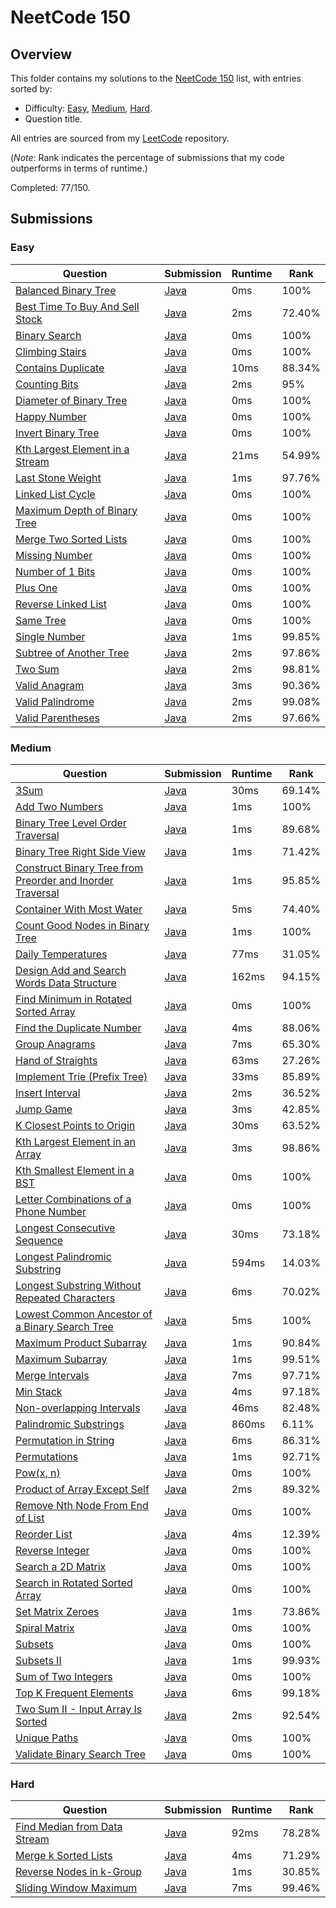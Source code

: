 # NeetCode 150

## Overview
This folder contains my solutions to the [NeetCode 150](https://leetcode.com/problem-list/plakya4j/) list,
with entries sorted by:
- Difficulty: [Easy](#easy), [Medium](#medium), [Hard](#hard).
- Question title.

All entries are sourced from my [LeetCode](https://github.com/shumarb/leetcode) repository.

(*Note*: Rank indicates the percentage of submissions that my code outperforms in terms of runtime.)

Completed: 77/150.

## Submissions
### Easy
| Question                                                                                                      | Submission                                                                                       | Runtime | Rank   |
|---------------------------------------------------------------------------------------------------------------|--------------------------------------------------------------------------------------------------|---------|--------|
| [Balanced Binary Tree](https://leetcode.com/problems/balanced-binary-tree/description/)                       | [Java](https://github.com/shumarb/leetcode/blob/main/submissions/BalancedBinaryTree.java)        | 0ms     | 100%   |
| [Best Time To Buy And Sell Stock](https://leetcode.com/problems/best-time-to-buy-and-sell-stock/description/) | [Java](https://github.com/shumarb/leetcode/blob/main/submissions/BestTimeToBuyAndSellStock.java) | 2ms     | 72.40% |
| [Binary Search](https://leetcode.com/problems/binary-search/description/)                                     | [Java](https://github.com/shumarb/leetcode/blob/main/submissions/BinarySearch.java)              | 0ms     | 100%   |
| [Climbing Stairs](https://leetcode.com/problems/climbing-stairs/description/)                                 | [Java](https://github.com/shumarb/leetcode/blob/main/submissions/ClimbingStairs.java)            | 0ms     | 100%   |
| [Contains Duplicate](https://leetcode.com/problems/contains-duplicate/description)                            | [Java](https://github.com/shumarb/leetcode/blob/main/submissions/ContainsDuplicate.java)         | 10ms    | 88.34% |
| [Counting Bits](https://leetcode.com/problems/counting-bits/description/)                                     | [Java](https://github.com/shumarb/leetcode/blob/main/submissions/CountingBits.java)              | 2ms     | 95%    |
| [Diameter of Binary Tree](https://leetcode.com/problems/diameter-of-binary-tree/description/)                 | [Java](https://github.com/shumarb/leetcode/blob/main/submissions/DiameterOfBinaryTree.java)      | 0ms     | 100%   |
| [Happy Number](https://leetcode.com/problems/happy-number/description/)                                       | [Java](https://github.com/shumarb/leetcode/blob/main/submissions/HappyNumber.java)               | 0ms     | 100%   |
| [Invert Binary Tree](https://leetcode.com/problems/invert-binary-tree/description/)                           | [Java](https://github.com/shumarb/leetcode/blob/main/submissions/InvertBinaryTree.java)          | 0ms     | 100%   |
| [Kth Largest Element in a Stream](https://leetcode.com/problems/kth-largest-element-in-a-stream/description/) | [Java](https://github.com/shumarb/leetcode/blob/main/submissions/KthLargest.java)                | 21ms    | 54.99% |
| [Last Stone Weight](https://leetcode.com/problems/last-stone-weight/description/)                             | [Java](https://github.com/shumarb/leetcode/blob/main/submissions/LastStoneWeight.java)           | 1ms     | 97.76% |
| [Linked List Cycle](https://leetcode.com/problems/linked-list-cycle/description/)                             | [Java](https://github.com/shumarb/leetcode/blob/main/submissions/LinkedListCycle.java)           | 0ms     | 100%   |
| [Maximum Depth of Binary Tree](https://leetcode.com/problems/maximum-depth-of-binary-tree/description/)       | [Java](https://github.com/shumarb/leetcode/blob/main/submissions/MaximumDepthOfBinaryTree.java)  | 0ms     | 100%   |
| [Merge Two Sorted Lists](https://leetcode.com/problems/merge-two-sorted-lists/description/)                   | [Java](https://github.com/shumarb/leetcode/blob/main/submissions/MergeTwoSortedLists.java)       | 0ms     | 100%   |
| [Missing Number](https://leetcode.com/problems/missing-number/description/)                                   | [Java](https://github.com/shumarb/leetcode/blob/main/submissions/MissingNumber.java)             | 0ms     | 100%   |
| [Number of 1 Bits](https://leetcode.com/problems/number-of-1-bits/description/)                               | [Java](https://github.com/shumarb/leetcode/blob/main/submissions/NumberOf1Bits.java)             | 0ms     | 100%   |
| [Plus One](https://leetcode.com/problems/plus-one/description/)                                               | [Java](https://github.com/shumarb/leetcode/blob/main/submissions/PlusOne.java)                   | 0ms     | 100%   |
| [Reverse Linked List](https://leetcode.com/problems/reverse-linked-list/description/)                         | [Java](https://github.com/shumarb/leetcode/blob/main/submissions/ReverseLinkedList.java)         | 0ms     | 100%   |
| [Same Tree](https://leetcode.com/problems/same-tree/description/)                                             | [Java](https://github.com/shumarb/leetcode/blob/main/submissions/SameTree.java)                  | 0ms     | 100%   |
| [Single Number](https://leetcode.com/problems/single-number/description/)                                     | [Java](https://github.com/shumarb/leetcode/blob/main/submissions/SingleNumber.java)              | 1ms     | 99.85% |
| [Subtree of Another Tree](https://leetcode.com/problems/subtree-of-another-tree/description/)                 | [Java](https://github.com/shumarb/leetcode/blob/main/submissions/SubtreeOfAnotherTree.java)      | 2ms     | 97.86% |
| [Two Sum](https://leetcode.com/problems/two-sum/description/)                                                 | [Java](https://github.com/shumarb/leetcode/blob/main/submissions/TwoSum.java)                    | 2ms     | 98.81% |
| [Valid Anagram](https://leetcode.com/problems/valid-anagram/description/)                                     | [Java](https://github.com/shumarb/leetcode/blob/main/submissions/ValidAnagram.java)              | 3ms     | 90.36% |
| [Valid Palindrome](https://leetcode.com/problems/valid-palindrome/description/)                               | [Java](https://github.com/shumarb/leetcode/blob/main/submissions/ValidPalindrome.java)           | 2ms     | 99.08% |
| [Valid Parentheses](https://leetcode.com/problems/valid-parentheses/description/)                             | [Java](https://github.com/shumarb/leetcode/blob/main/submissions/ValidParentheses.java)          | 2ms     | 97.66% |

### Medium
| Question                                                                                                                                                          | Submission                                                                                                                | Runtime | Rank   |
|-------------------------------------------------------------------------------------------------------------------------------------------------------------------|---------------------------------------------------------------------------------------------------------------------------|---------|--------|
| [3Sum](https://leetcode.com/problems/3sum/description/)                                                                                                           | [Java](https://github.com/shumarb/leetcode/blob/main/submissions/ThreeSum.java)                                           | 30ms    | 69.14% |
| [Add Two Numbers](https://leetcode.com/problems/add-two-numbers/description/)                                                                                     | [Java](https://github.com/shumarb/leetcode/blob/main/submissions/AddTwoNumbers.java)                                      | 1ms     | 100%   |
| [Binary Tree Level Order Traversal](https://leetcode.com/problems/binary-tree-level-order-traversal/description/)                                                 | [Java](https://github.com/shumarb/leetcode/blob/main/submissions/BinaryTreeLevelOrderTraversal.java)                      | 1ms     | 89.68% |
| [Binary Tree Right Side View](https://leetcode.com/problems/binary-tree-right-side-view/description/)                                                             | [Java](https://github.com/shumarb/leetcode/blob/main/submissions/BinaryTreeRightSideView.java)                            | 1ms     | 71.42% |
| [Construct Binary Tree from Preorder and Inorder Traversal](https://leetcode.com/problems/construct-binary-tree-from-preorder-and-inorder-traversal/description/) | [Java](https://github.com/shumarb/leetcode/blob/main/submissions/ConstructBinaryTreeFromPreorderAndInorderTraversal.java) | 1ms     | 95.85% |
| [Container With Most Water](https://leetcode.com/problems/container-with-most-water/description/)                                                                 | [Java](https://github.com/shumarb/leetcode/blob/main/submissions/ContainerWithMostWater.java)                             | 5ms     | 74.40% |
| [Count Good Nodes in Binary Tree](https://leetcode.com/problems/count-good-nodes-in-binary-tree/description/)                                                     | [Java](https://github.com/shumarb/leetcode/blob/main/submissions/CountGoodNodesInBinaryTree.java)                         | 1ms     | 100%   |
| [Daily Temperatures](https://leetcode.com/problems/daily-temperatures/description/)                                                                               | [Java](https://github.com/shumarb/leetcode/blob/main/submissions/DailyTemperatures.java)                                  | 77ms    | 31.05% |
| [Design Add and Search Words Data Structure](https://leetcode.com/problems/design-add-and-search-words-data-structure/description/)                               | [Java](https://github.com/shumarb/leetcode/blob/main/submissions/DesignAddAndSearchWordsDataStructure.java)               | 162ms   | 94.15% | 
| [Find Minimum in Rotated Sorted Array](https://leetcode.com/problems/find-minimum-in-rotated-sorted-array/description/)                                           | [Java](https://github.com/shumarb/leetcode/blob/main/submissions/FindMinimumInRotatedSortedArray.java)                    | 0ms     | 100%   |
| [Find the Duplicate Number](https://leetcode.com/problems/find-the-duplicate-number/description/)                                                                 | [Java](https://github.com/shumarb/leetcode/blob/main/submissions/FindTheDuplicateNumber.java)                             | 4ms     | 88.06% |
| [Group Anagrams](https://leetcode.com/problems/group-anagrams/description/)                                                                                       | [Java](https://github.com/shumarb/leetcode/blob/main/submissions/GroupAnagrams.java)                                      | 7ms     | 65.30% |
| [Hand of Straights](https://leetcode.com/problems/hand-of-straights/description/)                                                                                 | [Java](https://github.com/shumarb/leetcode/blob/main/submissions/HandOfStraights.java)                                    | 63ms    | 27.26% |
| [Implement Trie (Prefix Tree)](https://leetcode.com/problems/implement-trie-prefix-tree/description/)                                                             | [Java](https://github.com/shumarb/leetcode/blob/main/submissions/Trie.java)                                               | 33ms    | 85.89% | 
| [Insert Interval](https://leetcode.com/problems/insert-interval/)                                                                                                 | [Java](https://github.com/shumarb/leetcode/blob/main/submissions/InsertInterval.java)                                     | 2ms     | 36.52% |
| [Jump Game](https://leetcode.com/problems/jump-game/description/)                                                                                                 | [Java](https://github.com/shumarb/leetcode/blob/main/submissions/JumpGame.java)                                           | 3ms     | 42.85% |
| [K Closest Points to Origin](https://leetcode.com/problems/k-closest-points-to-origin/description/)                                                               | [Java](https://github.com/shumarb/leetcode/blob/main/submissions/KClosestPointsToOrigin.java)                             | 30ms    | 63.52% |
| [Kth Largest Element in an Array](https://leetcode.com/problems/kth-largest-element-in-an-array/description/)                                                     | [Java](https://github.com/shumarb/leetcode/blob/main/submissions/KthLargestElementInAnArray.java)                         | 3ms     | 98.86% |
| [Kth Smallest Element in a BST](https://leetcode.com/problems/kth-smallest-element-in-a-bst/description/)                                                         | [Java](https://github.com/shumarb/leetcode/blob/main/submissions/KthSmallestElementInABST.java)                           | 0ms     | 100%   |
| [Letter Combinations of a Phone Number](https://leetcode.com/problems/letter-combinations-of-a-phone-number/description/)                                         | [Java](https://github.com/shumarb/leetcode/blob/main/submissions/LetterCombinationsOfAPhoneNumber.java)                   | 0ms     | 100%   |
| [Longest Consecutive Sequence](https://leetcode.com/problems/longest-consecutive-sequence/description/)                                                           | [Java](https://github.com/shumarb/leetcode/blob/main/submissions/LongestConsecutiveSequence.java)                         | 30ms    | 73.18% |
| [Longest Palindromic Substring](https://leetcode.com/problems/longest-palindromic-substring/description/)                                                         | [Java](https://github.com/shumarb/leetcode/blob/main/submissions/LongestPalindromicSubstring.java)                        | 594ms   | 14.03% |
| [Longest Substring Without Repeated Characters](https://leetcode.com/problems/longest-substring-without-repeating-characters/description/)                        | [Java](https://github.com/shumarb/leetcode/blob/main/submissions/LongestSubstringWithoutRepeatedCharacters.java)          | 6ms     | 70.02% |
| [Lowest Common Ancestor of a Binary Search Tree](https://leetcode.com/problems/lowest-common-ancestor-of-a-binary-search-tree/description/)                       | [Java](https://github.com/shumarb/leetcode/blob/main/submissions/LowestCommonAncestorOfABinarySearchTree.java)            | 5ms     | 100%   |
| [Maximum Product Subarray](https://leetcode.com/problems/maximum-product-subarray/description/)                                                                   | [Java](https://github.com/shumarb/leetcode/blob/main/submissions/MaximumProductSubarray.java)                             | 1ms     | 90.84% |
| [Maximum Subarray](https://leetcode.com/problems/maximum-subarray/description/)                                                                                   | [Java](https://github.com/shumarb/leetcode/blob/main/submissions/MaximumSubarray.java)                                    | 1ms     | 99.51% |
| [Merge Intervals](https://leetcode.com/problems/merge-intervals/description/)                                                                                     | [Java](https://github.com/shumarb/leetcode/blob/main/submissions/MergeIntervals.java)                                     | 7ms     | 97.71% |
| [Min Stack](https://leetcode.com/problems/min-stack/description/)                                                                                                 | [Java](https://github.com/shumarb/leetcode/blob/main/submissions/MinStack.java)                                           | 4ms     | 97.18% |
| [Non-overlapping Intervals](https://leetcode.com/problems/non-overlapping-intervals/description/)                                                                 | [Java](https://github.com/shumarb/leetcode/blob/main/submissions/NonOverlappingIntervals.java)                            | 46ms    | 82.48% |
| [Palindromic Substrings](https://leetcode.com/problems/palindromic-substrings/description/)                                                                       | [Java](https://github.com/shumarb/leetcode/blob/main/submissions/PalindromicSubstrings.java)                              | 860ms   | 6.11%  |
| [Permutation in String](https://leetcode.com/problems/permutation-in-string/description/)                                                                         | [Java](https://github.com/shumarb/leetcode/blob/main/submissions/PermutationInString.java)                                | 6ms     | 86.31% |
| [Permutations](https://leetcode.com/problems/permutations/description/)                                                                                           | [Java](https://github.com/shumarb/leetcode/blob/main/submissions/Permutations.java)                                       | 1ms     | 92.71% |
| [Pow(x, n)](https://leetcode.com/problems/powx-n/description/)                                                                                                    | [Java](https://github.com/shumarb/leetcode/blob/main/submissions/PowXN.java)                                              | 0ms     | 100%   |
| [Product of Array Except Self](https://leetcode.com/problems/product-of-array-except-self/description/)                                                           | [Java](https://github.com/shumarb/leetcode/blob/main/submissions/ProductOfArrayExceptSelf.java)                           | 2ms     | 89.32% |
| [Remove Nth Node From End of List](https://leetcode.com/problems/remove-nth-node-from-end-of-list/description/)                                                   | [Java](https://github.com/shumarb/leetcode/blob/main/submissions/RemoveNthNodeFromEndOfList.java)                         | 0ms     | 100%   |
| [Reorder List](https://leetcode.com/problems/reorder-list/description/)                                                                                           | [Java](https://github.com/shumarb/leetcode/blob/main/submissions/ReorderList.java)                                        | 4ms     | 12.39% |
| [Reverse Integer](https://leetcode.com/problems/reverse-integer/description/)                                                                                     | [Java](https://github.com/shumarb/leetcode/blob/main/submissions/ReverseInteger.java)                                     | 0ms     | 100%   |
| [Search a 2D Matrix](https://leetcode.com/problems/search-a-2d-matrix/description/)                                                                               | [Java](https://github.com/shumarb/leetcode/blob/main/submissions/SearchA2DMatrix.java)                                    | 0ms     | 100%   |
| [Search in Rotated Sorted Array](https://leetcode.com/problems/search-in-rotated-sorted-array/description/)                                                       | [Java](https://github.com/shumarb/leetcode/blob/main/submissions/SearchInRotatedSortedArray.java)                         | 0ms     | 100%   |
| [Set Matrix Zeroes](https://leetcode.com/problems/set-matrix-zeroes/description/)                                                                                 | [Java](https://github.com/shumarb/leetcode/blob/main/submissions/SetMatrixZeroes.java)                                    | 1ms     | 73.86% |
| [Spiral Matrix](https://leetcode.com/problems/spiral-matrix/description/)                                                                                         | [Java](https://github.com/shumarb/leetcode/blob/main/submissions/SpiralMatrix.java)                                       | 0ms     | 100%   |
| [Subsets](https://leetcode.com/problems/subsets/description/)                                                                                                     | [Java](https://github.com/shumarb/leetcode/blob/main/submissions/Subsets.java)                                            | 0ms     | 100%   |
| [Subsets II](https://leetcode.com/problems/subsets-ii/description/)                                                                                               | [Java](https://github.com/shumarb/leetcode/blob/main/submissions/SubsetsTwo.java)                                         | 1ms     | 99.93% |
| [Sum of Two Integers](https://leetcode.com/problems/sum-of-two-integers/description/)                                                                             | [Java](https://github.com/shumarb/leetcode/blob/main/submissions/SumOfTwoIntegers.java)                                   | 0ms     | 100%   |
| [Top K Frequent Elements](https://leetcode.com/problems/top-k-frequent-elements/description/)                                                                     | [Java](https://github.com/shumarb/leetcode/blob/main/submissions/TopKFrequentElements.java)                               | 6ms     | 99.18% |
| [Two Sum II - Input Array Is Sorted](https://leetcode.com/problems/two-sum-ii-input-array-is-sorted/description/)                                                 | [Java](https://github.com/shumarb/leetcode/blob/main/submissions/TwoSumTwoInputArrayIsSorted.java)                        | 2ms     | 92.54% |
| [Unique Paths](https://leetcode.com/problems/unique-paths/description/)                                                                                           | [Java](https://github.com/shumarb/leetcode/blob/main/submissions/UniquePaths.java)                                        | 0ms     | 100%   |
| [Validate Binary Search Tree](https://leetcode.com/problems/validate-binary-search-tree/description/)                                                             | [Java](https://github.com/shumarb/leetcode/blob/main/submissions/ValidateBinarySearchTree.java)                           | 0ms     | 100%   | 

### Hard
| Question                                                                                                | Submission                                                                                  | Runtime | Rank   |
|---------------------------------------------------------------------------------------------------------|---------------------------------------------------------------------------------------------|---------|--------|
| [Find Median from Data Stream](https://leetcode.com/problems/find-median-from-data-stream/description/) | [Java](https://github.com/shumarb/leetcode/blob/main/submissions/MedianFinder.java)         | 92ms    | 78.28% |
| [Merge k Sorted Lists](https://leetcode.com/problems/merge-k-sorted-lists/description/)                 | [Java](https://github.com/shumarb/leetcode/blob/main/submissions/MergeKSortedLists.java)    | 4ms     | 71.29% |
| [Reverse Nodes in k-Group](https://leetcode.com/problems/reverse-nodes-in-k-group/description/)         | [Java](https://github.com/shumarb/leetcode/blob/main/submissions/ReverseNodesInKGroup.java) | 1ms     | 30.85% |
| [Sliding Window Maximum](https://leetcode.com/problems/sliding-window-maximum/description/)             | [Java](https://github.com/shumarb/leetcode/blob/main/submissions/SlidingWindowMaximum.java) | 7ms     | 99.46% |
